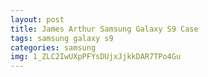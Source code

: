 ```yaml
---
layout: post
title: James Arthur Samsung Galaxy S9 Case
tags: samsung galaxy s9
categories: samsung
img: 1_ZLC2IwUXpPFYsDUjxJjkkDAR7TPo4Gu
---
```

